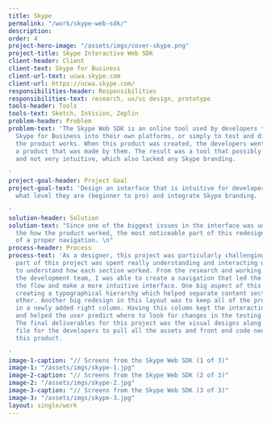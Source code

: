 ```yaml
---
title: Skype
permalink: "/work/skype-web-sdk/"
description: 
order: 4
project-hero-image: "/assets/imgs/cover-skype.png"
project-title: Skype Interactive Web SDK
client-header: Client
client-text: Skype for Business
client-url-text: ucwa.skype.com
client-url: https://ucwa.skype.com/
responsibilities-header: Responsibilities
responsibilities-text: research, ux/ui design, prototype
tools-header: Tools
tools-text: Sketch, InVision, Zeplin
problem-header: Problem
problem-text: 'The Skype Web SDK is an online tool used by developers to integrate
  Skype for Business into their own platforms, or simply to test and discover how
  the product works. When this product was created, the developers went live with
  a product that was made by them. The result was a tool that possibly confusing,
  and not very intuitive, which also lacked any Skype branding.

'
project-goal-header: Project Goal
project-goal-text: 'Design an interface that is intuitive for developers no matter
  what level they are (beginner to pro) and integrate Skype branding.

'
solution-header: Solution
solution-text: "Since one of the biggest issues in the interface was understanding
  the how the product worked, the most noticeable part of this redesign was the creation
  of a proper navigation. \n"
process-header: Process
process-text: 'As a designer, this project was particularly challenging. The first
  part of this project was spent really understanding and interacting with the platform
  to understand how each section worked. From the research and working closely with
  the development team, I was able to create a navigation that led the user through
  the flow and make a more intuitive interface. One big aspect of this project included
  creating a typographical hierarchy which helped separate content sections from each
  other. Another big redesign in this layout was to keep all of the preview interactions
  in a newly added right column. Having this column kept the interactions consistent
  and helped the user predict where to look for changes in the testing or coding sections.
  The final deliverables for this project was the visual designs along with a Zeplin
  file for the developers to pull all the assets and front end code needed to build
  this product.

'
image-1-caption: "// Screens from the Skype Web SDK (1 of 3)"
image-1: "/assets/imgs/skype-1.jpg"
image-2-caption: "// Screens from the Skype Web SDK (2 of 3)"
image-2: "/assets/imgs/skype-2.jpg"
image-3-caption: "// Screens from the Skype Web SDK (3 of 3)"
image-3: "/assets/imgs/skype-3.jpg"
layout: single/work
---
```


